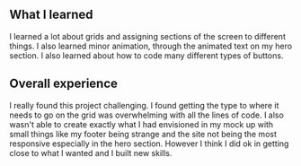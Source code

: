 ## What I learned
I learned a lot about grids and assigning sections of the screen to different things. I also learned minor animation, through the animated text on my hero section. I also learned about how to code many different types of buttons. 

## Overall experience 
I really found this project challenging. I found getting the type to where it needs to go on the grid was overwhelming with all the lines of code. I also wasn't able to create exactly what I had envisioned in my mock up with small things like my footer being strange and the site not being the most responsive especially in the hero section. However I think I did ok in getting close to 
what I wanted and I built new skills. 